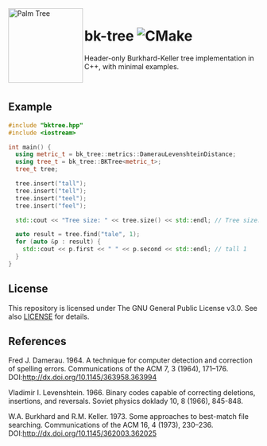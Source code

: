 <img align="left" width="150" height="150" src="https://user-images.githubusercontent.com/24757020/150530071-e3792d5e-700b-4e50-84fe-9948b3afe8fa.png" alt="Palm Tree">

# bk-tree ![CMake](https://github.com/poyea/bk-tree/workflows/CMake/badge.svg)

Header-only Burkhard-Keller tree implementation in C++, with minimal examples.

<br/>

## Example

```cpp
#include "bktree.hpp"
#include <iostream>

int main() {
  using metric_t = bk_tree::metrics::DamerauLevenshteinDistance;
  using tree_t = bk_tree::BKTree<metric_t>;
  tree_t tree;

  tree.insert("tall");
  tree.insert("tell");
  tree.insert("teel");
  tree.insert("feel");

  std::cout << "Tree size: " << tree.size() << std::endl; // Tree size: 4

  auto result = tree.find("tale", 1);
  for (auto &p : result) {
    std::cout << p.first << " " << p.second << std::endl; // tall 1
  }
}
```

## License
This repository is licensed under The GNU General Public License v3.0. See also [LICENSE](LICENSE) for details.

## References

Fred J. Damerau. 1964. A technique for computer detection and correction of spelling errors. Communications of the ACM 7, 3 (1964), 171–176. DOI:http://dx.doi.org/10.1145/363958.363994 

Vladimir I. Levenshtein. 1966. Binary codes capable of correcting deletions, insertions, and reversals. Soviet physics doklady 10, 8 (1966), 845-848.

W.A. Burkhard and R.M. Keller. 1973. Some approaches to best-match file searching. Communications of the ACM 16, 4 (1973), 230–236. DOI:http://dx.doi.org/10.1145/362003.362025 
